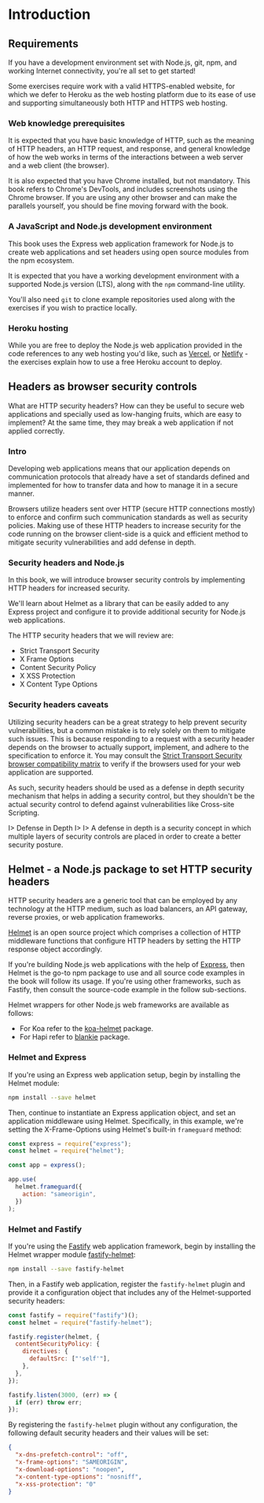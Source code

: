 # Introduction

## Requirements

If you have a development environment set with Node.js, git, npm, and working Internet connectivity, you're all set to get started!

Some exercises require work with a valid HTTPS-enabled website, for which we defer to Heroku as the web hosting platform due to its ease of use and supporting simultaneously both HTTP and HTTPS web hosting.

### Web knowledge prerequisites

It is expected that you have basic knowledge of HTTP, such as the meaning of HTTP headers, an HTTP request, and response, and general knowledge of how the web works in terms of the interactions between a web server and a web client (the browser).

It is also expected that you have Chrome installed, but not mandatory. This book refers to Chrome's DevTools, and includes screenshots using the Chrome browser. If you are using any other browser and can make the parallels yourself, you should be fine moving forward with the book.

### A JavaScript and Node.js development environment

This book uses the Express web application framework for Node.js to create web applications and set headers using open source modules from the npm ecosystem.

It is expected that you have a working development environment with a supported Node.js version (LTS), along with the `npm` command-line utility.

You'll also need `git` to clone example repositories used along with the exercises if you wish to practice locally.

### Heroku hosting

While you are free to deploy the Node.js web application provided in the code references to any web hosting you'd like, such as [Vercel](https://vercel.com), or [Netlify](https://www.netlify.com) - the exercises explain how to use a free Heroku account to deploy.

## Headers as browser security controls

What are HTTP security headers? How can they be useful to secure web applications and specially used as low-hanging fruits, which are easy to implement? At the same time, they may break a web application if not applied correctly.

### Intro

Developing web applications means that our application depends on communication protocols that already have a set of standards defined and implemented for how to transfer data and how to manage it in a secure manner.

Browsers utilize headers sent over HTTP (secure HTTP connections mostly) to enforce and confirm such communication standards as well as security policies. Making use of these HTTP headers to increase security for the code running on the browser client-side is a quick and efficient method to mitigate security vulnerabilities and add defense in depth.

### Security headers and Node.js

In this book, we will introduce browser security controls by implementing HTTP headers for increased security.

We'll learn about Helmet as a library that can be easily added to any Express project and configure it to provide additional security for Node.js web applications.

The HTTP security headers that we will review are:

- Strict Transport Security
- X Frame Options
- Content Security Policy
- X XSS Protection
- X Content Type Options

### Security headers caveats

Utilizing security headers can be a great strategy to help prevent security vulnerabilities, but a common mistake is to rely solely on them to mitigate such issues. This is because responding to a request with a security header depends on the browser to actually support, implement, and adhere to the specification to enforce it. You may consult the [Strict Transport Security browser compatibility matrix](https://caniuse.com/#feat=stricttransportsecurity) to verify if the browsers used for your web application are supported.

As such, security headers should be used as a defense in depth security mechanism that helps in adding a security control, but they shouldn't be the actual security control to defend against vulnerabilities like Cross-site Scripting.

I> Defense in Depth
I>
I> A defense in depth is a security concept in which multiple layers of security controls are placed in order to create a better security posture.

## Helmet - a Node.js package to set HTTP security headers

HTTP security headers are a generic tool that can be employed by any technology at the HTTP medium, such as load balancers, an API gateway, reverse proxies, or web application frameworks.

[Helmet](https://helmetjs.github.io) is an open source project which comprises a collection of HTTP middleware functions that configure HTTP headers by setting the HTTP response object accordingly.

If you're building Node.js web applications with the help of [Express](http://expressjs.com), then Helmet is the go-to npm package to use and all source code examples in the book will follow its usage. If you're using other frameworks, such as Fastify, then consult the source-code example in the follow sub-sections.

Helmet wrappers for other Node.js web frameworks are available as follows:

- For Koa refer to the [koa-helmet](https://github.com/venables/koa-helmet) package.
- For Hapi refer to [blankie](https://github.com/nlf/blankie) package.

### Helmet and Express

If you're using an Express web application setup, begin by installing the Helmet module:

```bash
npm install --save helmet
```

Then, continue to instantiate an Express application object, and set an application middleware using Helmet. Specifically, in this example, we're setting the X-Frame-Options using Helmet's built-in `frameguard` method:

```js
const express = require("express");
const helmet = require("helmet");

const app = express();

app.use(
  helmet.frameguard({
    action: "sameorigin",
  })
);
```

### Helmet and Fastify

If you're using the [Fastify](https://github.com/fastify/fastify) web application framework, begin by installing the Helmet wrapper module [fastify-helmet](https://github.com/fastify/fastify-helmet):

```bash
npm install --save fastify-helmet
```

Then, in a Fastify web application, register the `fastify-helmet` plugin and provide it a configuration object that includes any of the Helmet-supported security headers:

```js
const fastify = require("fastify")();
const helmet = require("fastify-helmet");

fastify.register(helmet, {
  contentSecurityPolicy: {
    directives: {
      defaultSrc: ["'self'"],
    },
  },
});

fastify.listen(3000, (err) => {
  if (err) throw err;
});
```

By registering the `fastify-helmet` plugin without any configuration, the following default security headers and their values will be set:

```json
{
  "x-dns-prefetch-control": "off",
  "x-frame-options": "SAMEORIGIN",
  "x-download-options": "noopen",
  "x-content-type-options": "nosniff",
  "x-xss-protection": "0"
}
```
